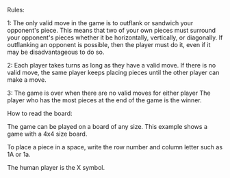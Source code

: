 Rules:

1: The only valid move in the game is to outflank or sandwich your opponent's piece.
This means that two of your own pieces must surround your opponent's pieces whether it
be horizontally, vertically, or diagonally. If outflanking an opponent is possible,
then the player must do it, even if it may be disadvantageous to do so.

2: Each player takes turns as long as they have a valid move. If there is no valid move,
the same player keeps placing pieces until the other player can make a move.

3: The game is over when there are no valid moves for either player
The player who has the most pieces at the end of the game is the winner.

How to read the board:

The game can be played on a board of any size. This example shows a game with
a 4x4 size board.

To place a piece in a space, write the row number and column letter such as 1A or 1a.

The human player is the X symbol.
